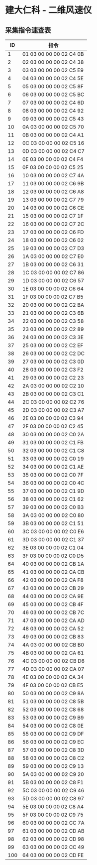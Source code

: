# 建大仁科 - 二维风速仪

## 采集指令速查表

|   ID  |   指令                    |
|   --- |   ---                     |
|	1	|	01 03 00 00 00 02 C4 0B	|
|	2	|	02 03 00 00 00 02 C4 38	|
|	3	|	03 03 00 00 00 02 C5 E9	|
|	4	|	04 03 00 00 00 02 C4 5E	|
|	5	|	05 03 00 00 00 02 C5 8F	|
|	6	|	06 03 00 00 00 02 C5 BC	|
|	7	|	07 03 00 00 00 02 C4 6D	|
|	8	|	08 03 00 00 00 02 C4 92	|
|	9	|	09 03 00 00 00 02 C5 43	|
|	10	|	0A 03 00 00 00 02 C5 70	|
|	11	|	0B 03 00 00 00 02 C4 A1	|
|	12	|	0C 03 00 00 00 02 C5 16	|
|	13	|	0D 03 00 00 00 02 C4 C7	|
|	14	|	0E 03 00 00 00 02 C4 F4	|
|	15	|	0F 03 00 00 00 02 C5 25	|
|	16	|	10 03 00 00 00 02 C7 4A	|
|	17	|	11 03 00 00 00 02 C6 9B	|
|	18	|	12 03 00 00 00 02 C6 A8	|
|	19	|	13 03 00 00 00 02 C7 79	|
|	20	|	14 03 00 00 00 02 C6 CE	|
|	21	|	15 03 00 00 00 02 C7 1F	|
|	22	|	16 03 00 00 00 02 C7 2C	|
|	23	|	17 03 00 00 00 02 C6 FD	|
|	24	|	18 03 00 00 00 02 C6 02	|
|	25	|	19 03 00 00 00 02 C7 D3	|
|	26	|	1A 03 00 00 00 02 C7 E0	|
|	27	|	1B 03 00 00 00 02 C6 31	|
|	28	|	1C 03 00 00 00 02 C7 86	|
|	29	|	1D 03 00 00 00 02 C6 57	|
|	30	|	1E 03 00 00 00 02 C6 64	|
|	31	|	1F 03 00 00 00 02 C7 B5	|
|	32	|	20 03 00 00 00 02 C2 BA	|
|	33	|	21 03 00 00 00 02 C3 6B	|
|	34	|	22 03 00 00 00 02 C3 58	|
|	35	|	23 03 00 00 00 02 C2 89	|
|	36	|	24 03 00 00 00 02 C3 3E	|
|	37	|	25 03 00 00 00 02 C2 EF	|
|	38	|	26 03 00 00 00 02 C2 DC	|
|	39	|	27 03 00 00 00 02 C3 0D	|
|	40	|	28 03 00 00 00 02 C3 F2	|
|	41	|	29 03 00 00 00 02 C2 23	|
|	42	|	2A 03 00 00 00 02 C2 10	|
|	43	|	2B 03 00 00 00 02 C3 C1	|
|	44	|	2C 03 00 00 00 02 C2 76	|
|	45	|	2D 03 00 00 00 02 C3 A7	|
|	46	|	2E 03 00 00 00 02 C3 94	|
|	47	|	2F 03 00 00 00 02 C2 45	|
|	48	|	30 03 00 00 00 02 C0 2A	|
|	49	|	31 03 00 00 00 02 C1 FB	|
|	50	|	32 03 00 00 00 02 C1 C8	|
|	51	|	33 03 00 00 00 02 C0 19	|
|	52	|	34 03 00 00 00 02 C1 AE	|
|	53	|	35 03 00 00 00 02 C0 7F	|
|	54	|	36 03 00 00 00 02 C0 4C	|
|	55	|	37 03 00 00 00 02 C1 9D	|
|	56	|	38 03 00 00 00 02 C1 62	|
|	57	|	39 03 00 00 00 02 C0 B3	|
|	58	|	3A 03 00 00 00 02 C0 80	|
|	59	|	3B 03 00 00 00 02 C1 51	|
|	60	|	3C 03 00 00 00 02 C0 E6	|
|	61	|	3D 03 00 00 00 02 C1 37	|
|	62	|	3E 03 00 00 00 02 C1 04	|
|	63	|	3F 03 00 00 00 02 C0 D5	|
|	64	|	40 03 00 00 00 02 CB 1A	|
|	65	|	41 03 00 00 00 02 CA CB	|
|	66	|	42 03 00 00 00 02 CA F8	|
|	67	|	43 03 00 00 00 02 CB 29	|
|	68	|	44 03 00 00 00 02 CA 9E	|
|	69	|	45 03 00 00 00 02 CB 4F	|
|	70	|	46 03 00 00 00 02 CB 7C	|
|	71	|	47 03 00 00 00 02 CA AD	|
|	72	|	48 03 00 00 00 02 CA 52	|
|	73	|	49 03 00 00 00 02 CB 83	|
|	74	|	4A 03 00 00 00 02 CB B0	|
|	75	|	4B 03 00 00 00 02 CA 61	|
|	76	|	4C 03 00 00 00 02 CB D6	|
|	77	|	4D 03 00 00 00 02 CA 07	|
|	78	|	4E 03 00 00 00 02 CA 34	|
|	79	|	4F 03 00 00 00 02 CB E5	|
|	80	|	50 03 00 00 00 02 C9 8A	|
|	81	|	51 03 00 00 00 02 C8 5B	|
|	82	|	52 03 00 00 00 02 C8 68	|
|	83	|	53 03 00 00 00 02 C9 B9	|
|	84	|	54 03 00 00 00 02 C8 0E	|
|	85	|	55 03 00 00 00 02 C9 DF	|
|	86	|	56 03 00 00 00 02 C9 EC	|
|	87	|	57 03 00 00 00 02 C8 3D	|
|	88	|	58 03 00 00 00 02 C8 C2	|
|	89	|	59 03 00 00 00 02 C9 13	|
|	90	|	5A 03 00 00 00 02 C9 20	|
|	91	|	5B 03 00 00 00 02 C8 F1	|
|	92	|	5C 03 00 00 00 02 C9 46	|
|	93	|	5D 03 00 00 00 02 C8 97	|
|	94	|	5E 03 00 00 00 02 C8 A4	|
|	95	|	5F 03 00 00 00 02 C9 75	|
|	96	|	60 03 00 00 00 02 CC 7A	|
|	97	|	61 03 00 00 00 02 CD AB	|
|	98	|	62 03 00 00 00 02 CD 98	|
|	99	|	63 03 00 00 00 02 CC 49	|
|	100	|	64 03 00 00 00 02 CD FE	|